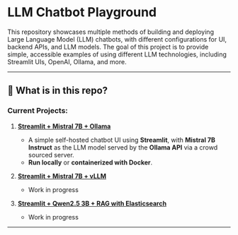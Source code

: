 # LLM Chatbot Playground

This repository showcases multiple methods of building and deploying Large Language Model (LLM) chatbots, with different configurations for UI, backend APIs, and LLM models. The goal of this project is to provide simple, accessible examples of using different LLM technologies, including Streamlit UIs, OpenAI, Ollama, and more.

---

## 🧠 What is in this repo?

### Current Projects:

1. **[Streamlit + Mistral 7B + Ollama](https://github.com/wj-tan/vllm-demo/tree/main/1_streamlit_mistral7b_ollama)**
   - A simple self-hosted chatbot UI using **Streamlit**, with **Mistral 7B Instruct** as the LLM model served by the **Ollama API** via a crowd sourced server.
   - **Run locally** or **containerized with Docker**.

2. **[Streamlit + Mistral 7B + vLLM](https://github.com/wj-tan/llm-chatbot-playground/tree/main/2_streamlit_mistral7b_vllm)**
   - Work in progress

3. **[Streamlit + Qwen2.5 3B + RAG with Elasticsearch](https://github.com/wj-tan/llm-chatbot-playground/tree/main/2_streamlit_mistral7b_vllm)**
   - Work in progress
---
